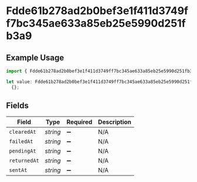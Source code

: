 # Fdde61b278ad2b0bef3e1f411d3749ff7bc345ae633a85eb25e5990d251fb3a9

## Example Usage

```typescript
import { Fdde61b278ad2b0bef3e1f411d3749ff7bc345ae633a85eb25e5990d251fb3a9 } from "@wingspan/payments/sdk/models/shared";

let value: Fdde61b278ad2b0bef3e1f411d3749ff7bc345ae633a85eb25e5990d251fb3a9 =
  {};
```

## Fields

| Field              | Type               | Required           | Description        |
| ------------------ | ------------------ | ------------------ | ------------------ |
| `clearedAt`        | *string*           | :heavy_minus_sign: | N/A                |
| `failedAt`         | *string*           | :heavy_minus_sign: | N/A                |
| `pendingAt`        | *string*           | :heavy_minus_sign: | N/A                |
| `returnedAt`       | *string*           | :heavy_minus_sign: | N/A                |
| `sentAt`           | *string*           | :heavy_minus_sign: | N/A                |